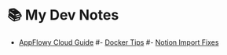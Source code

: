 # 📚 My Dev Notes

- [AppFlowy Cloud Guide](appflowy.md)
#- [Docker Tips](docker-tricks.md)
#- [Notion Import Fixes](notion-import.md)
